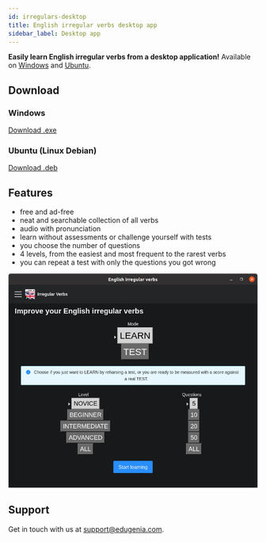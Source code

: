 ```yaml
---
id: irregulars-desktop
title: English irregular verbs desktop app
sidebar_label: Desktop app
---
```


**Easily learn English irregular verbs from a desktop application!**
Available on [Windows](/docs/irregulars-desktop#windows) and [Ubuntu](/docs/irregulars-desktop#ubuntu).

## Download

### Windows

<a class="button button--primary button--lg" href="https://github.com/edugenia/edugenia.github.io/raw/artifact/artifact/English_irregular_verbs-1.0.2_Setup.exe" download>
   Download .exe
</a>

### Ubuntu (Linux Debian)

<a class="button button--primary button--lg" href="https://github.com/edugenia/edugenia.github.io/raw/artifact/artifact/irregular-e_1.0.2_amd64.deb" download>
   Download .deb
</a>

## Features

* free and ad-free
* neat and searchable collection of all verbs
* audio with pronunciation
* learn without assessments or challenge yourself with tests
* you choose the number of questions
* 4 levels, from the easiest and most frequent to the rarest verbs
* you can repeat a test with only the questions you got wrong

![img](../static/img/irregulars/Ubuntu_app.png)

## Support

Get in touch with us at [support@edugenia.com](mailto:support@edugenia.com).